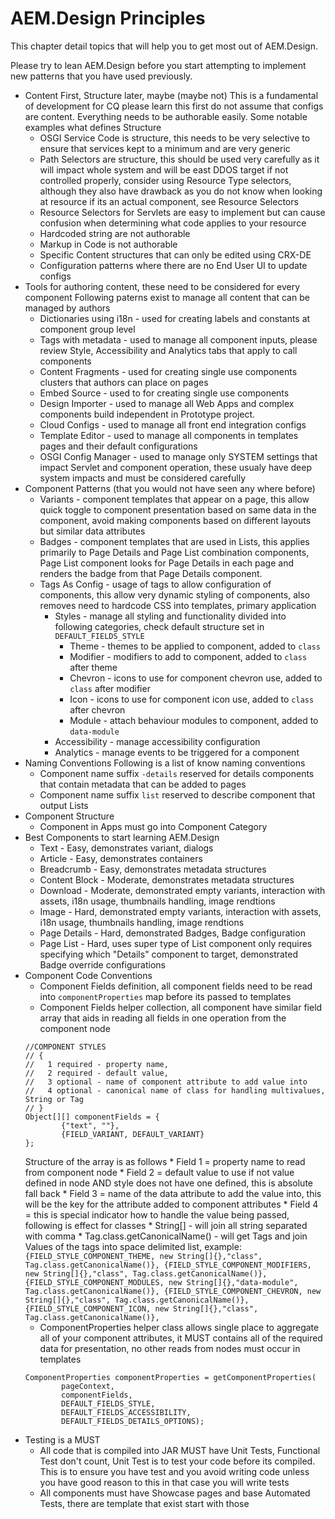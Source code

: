AEM.Design Principles
=====================

This chapter detail topics that will help you to get most out of AEM.Design.

Please try to lean AEM.Design before you start attempting to implement new patterns that you have used previously.

* Content First, Structure later, maybe (maybe not)
This is a fundamental of development for CQ please learn this first do not assume that configs are content.
Everything needs to be authorable easily.
Some notable examples what defines Structure
    * OSGI Service Code is structure, this needs to be very selective to ensure that services kept to a minimum and are very generic
    * Path Selectors are structure, this should be used very carefully as it will impact whole system and will be east DDOS target if not controlled properly, consider using Resource Type selectors, although they also have drawback as you do not know when looking at resource if its an actual component, see Resource Selectors
    * Resource Selectors for Servlets are easy to implement but can cause confusion when determining what code applies to your resource
    * Hardcoded string are not authorable
    * Markup in Code is not authorable
    * Specific Content structures that can only be edited using CRX-DE
    * Configuration patterns where there are no End User UI to update configs
* Tools for authoring content, these need to be considered for every component
Following paterns exist to manage all content that can be managed by authors
    * Dictionaries using i18n - used for creating labels and constants at component group level
    * Tags with metadata - used to manage all component inputs, please review Style, Accessibility and Analytics tabs that apply to call components
    * Content Fragments - used for creating single use components clusters that authors can place on pages
    * Embed Source - used to for creating single use components
    * Design Importer - used to manage all Web Apps and complex components build independent in Prototype project.
    * Cloud Configs - used to manage all front end integration configs
    * Template Editor - used to manage all components in templates pages and their default configurations
    * OSGI Config Manager - used to manage only SYSTEM settings that impact Servlet and component operation, these usualy have deep system impacts and must be considered carefully
* Component Patterns (that you would not have seen any where before)
    * Variants - component templates that appear on a page, this allow quick toggle to component presentation based on same data in the component, avoid making components based on different layouts but similar data attributes
    * Badges - component templates that are used in Lists, this applies primarily to Page Details and Page List combination components, Page List component looks for Page Details in each page and renders the badge from that Page Details component.
    * Tags As Config - usage of tags to allow configuration of components, this allow very dynamic styling of components, also removes need to hardcode CSS into templates, primary application
        * Styles - manage all styling and functionality divided into following categories, check default structure set in ```DEFAULT_FIELDS_STYLE```
            * Theme - themes to be applied to component, added to ```class```
            * Modifier - modifiers to add to component, added to ```class``` after theme
            * Chevron - icons to use for component chevron use, added to ```class``` after modifier
            * Icon - icons to use for component icon use, added to ```class``` after chevron
            * Module - attach behaviour modules to component, added to ```data-module```
        * Accessibility - manage accessibility configuration
        * Analytics - manage events to be triggered for a component
* Naming Conventions
Following is a list of know naming conventions
    * Component name suffix ```-details``` reserved for details components that contain metadata that can be added to pages
    * Component name suffix ```list``` reserved to describe component that output Lists
* Component Structure
    * Component in Apps must go into Component Category
* Best Components to start learning AEM.Design
    * Text - Easy, demonstrates variant, dialogs
    * Article - Easy, demonstrates containers
    * Breadcrumb - Easy, demonstrates metadata structures
    * Content Block - Moderate, demonstrates metadata structures
    * Download - Moderate, demonstrated empty variants, interaction with assets, i18n usage, thumbnails handling, image rendtions
    * Image - Hard, demonstrated empty variants, interaction with assets, i18n usage, thumbnails handling, image rendtions
    * Page Details - Hard, demonstrated Badges, Badge configuration
    * Page List - Hard, uses super type of List component only requires specifying which "Details" component to target, demonstrated Badge override configurations
* Component Code Conventions
    * Component Fields definition, all component fields need to be read into ```componentProperties``` map before its passed to templates
    * Component Fields helper collection, all component have similar field array that aids in reading all fields in one operation from the component node
    ```
    //COMPONENT STYLES
    // {
    //   1 required - property name,
    //   2 required - default value,
    //   3 optional - name of component attribute to add value into
    //   4 optional - canonical name of class for handling multivalues, String or Tag
    // }
    Object[][] componentFields = {
            {"text", ""},
            {FIELD_VARIANT, DEFAULT_VARIANT}
    };
    ```
    Structure of the array is as follows
        * Field 1 = property name to read from component node
        * Field 2 = default value to use if not value defined in node AND style does not have one defined, this is absolute fall back
        * Field 3 = name of the data attribute to add the value into, this will be the key for the attribute added to component attributes
        * Field 4 = this is special indicator how to handle the value being passed, following is effect for classes
            * String[] - will join all string separated with comma
            * Tag.class.getCanonicalName() -  will get Tags and join Values of the tags into space delimited list, example:
                ```
                {FIELD_STYLE_COMPONENT_THEME, new String[]{},"class", Tag.class.getCanonicalName()},
                {FIELD_STYLE_COMPONENT_MODIFIERS, new String[]{},"class", Tag.class.getCanonicalName()},
                {FIELD_STYLE_COMPONENT_MODULES, new String[]{},"data-module", Tag.class.getCanonicalName()},
                {FIELD_STYLE_COMPONENT_CHEVRON, new String[]{},"class", Tag.class.getCanonicalName()},
                {FIELD_STYLE_COMPONENT_ICON, new String[]{},"class", Tag.class.getCanonicalName()},
                ```
    * ComponentProperties helper class allows single place to aggregate all of your component attributes, it MUST contains all of the required data for presentation, no other reads from nodes must occur in templates
    ```
    ComponentProperties componentProperties = getComponentProperties(
            pageContext,
            componentFields,
            DEFAULT_FIELDS_STYLE,
            DEFAULT_FIELDS_ACCESSIBILITY,
            DEFAULT_FIELDS_DETAILS_OPTIONS);
    ```
* Testing is a MUST
    * All code that is compiled into JAR MUST have Unit Tests, Functional Test don't count, Unit Test is to test your code before its compiled. This is to ensure you have test and you avoid writing code unless you have good reason to this in that case you will write tests
    * All components must have Showcase pages and base Automated Tests, there are template that exist start with those